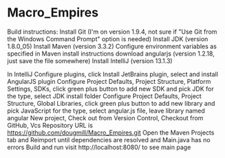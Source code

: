 Macro_Empires
=============
Build instructions:
Install Git (I'm on version 1.9.4, not sure if "Use Git from the Windows Command Prompt" option is needed)
Install JDK (version 1.8.0_05)
Install Maven (version 3.3.2)
Configure environment variables as specified in Maven install instructions
download angularjs (version 1.2.18, just save the file somewhere)
Install IntelliJ (version 13.1.3)

In IntelliJ
Configure plugins, click Install JetBrains plugin, select and install AngularJS plugin
Configure Project Defaults, Project Structure, Platform Settings, SDKs, click green plus button to add new SDK and pick JDK for the type, select JDK install folder
Configure Project Defaults, Project Structure, Global Libraries, click green plus button to add new library and pick JavaScript for the type, select angular.js file, leave library named angular
New project, Check out from Version Control, Checkout from GitHub, Vcs Repository URL is https://github.com/dougmill/Macro_Empires.git
Open the Maven Projects tab and Reimport until dependencies are resolved and Main.java has no errors
Build and run
visit http://localhost:8080/ to see main page
